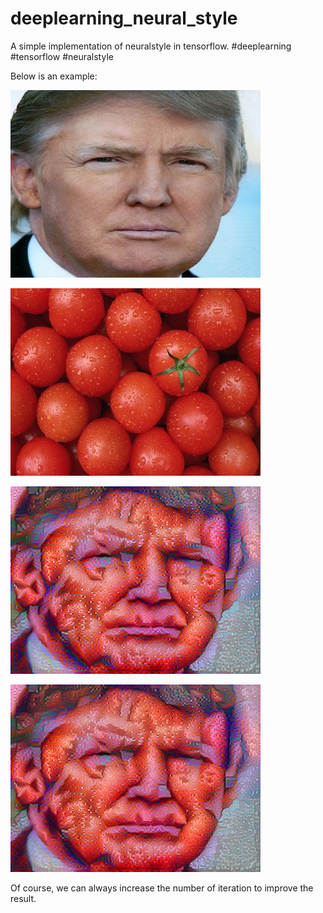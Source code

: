 # deeplearning_neural_style
A simple implementation of neuralstyle in tensorflow. #deeplearning #tensorflow #neuralstyle 

Below is an example:

![The origial Image](content.jpg)

![The style I would like to get](style.jpg)

![Result after 160 iterations](160.png)

![The generated image](generated_image.jpg)

Of course, we can always increase the number of iteration to improve the result.


